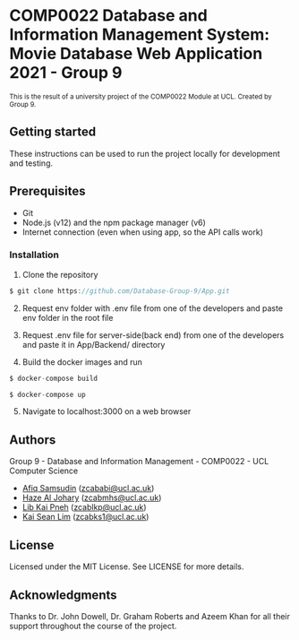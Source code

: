 # COMP0022 Database and Information Management System: Movie Database Web Application 2021 - Group 9

<sub>This is the result of a university project of the COMP0022 Module at UCL. Created by Group 9.</sub>

## Getting started
These instructions can be used to run the project locally for development and testing.

## Prerequisites

- Git
- Node.js (v12) and the npm package manager (v6)
- Internet connection (even when using app, so the API calls work)

### Installation

1. Clone the repository
```js
$ git clone https://github.com/Database-Group-9/App.git
```
2. Request env folder with .env file from one of the developers and paste env folder in the root file

3. Request .env file for server-side(back end) from one of the developers and paste it in App/Backend/ directory

4. Build the docker images and run
```js
$ docker-compose build
```
```js
$ docker-compose up
```
5. Navigate to localhost:3000 on a web browser
## Authors

Group 9 - Database and Information Management - COMP0022 - UCL Computer Science 

- [Afiq Samsudin](https://github.com/Awallalabu) (zcababi@ucl.ac.uk)
- [Haze Al Johary](https://github.com/ihaze111) (zcabmhs@ucl.ac.uk)
- [Lib Kai Pneh](https://github.com/libkai) (zcablkp@ucl.ac.uk)
- [Kai Sean Lim](https://github.com/limkaisean) (zcabks1@ucl.ac.uk)

## License

Licensed under the MIT License. See LICENSE for more details.

## Acknowledgments

Thanks to Dr. John Dowell, Dr. Graham Roberts and Azeem Khan for all their support throughout the course of the project.
